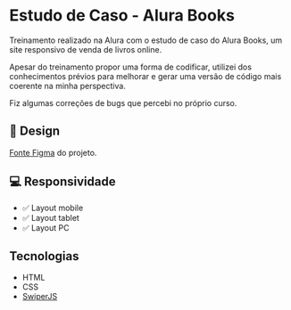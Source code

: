 # Estudo de Caso - Alura Books
Treinamento realizado na Alura com o estudo de caso do Alura Books, um site responsivo de venda de livros online.

Apesar do treinamento propor uma forma de codificar, utilizei dos conhecimentos prévios para melhorar e gerar uma versão de código mais coerente na minha perspectiva.

Fiz algumas correções de bugs que percebi no próprio curso.

## :art: Design
[Fonte Figma](https://www.figma.com/design/H6fIJEaEXbeX8Gx40sEBgK/HTML-e-CSS%3A-responsividade-com-mobile-first-%7C-AluraBooks-(Community)?node-id=37-94&.node-type=canvas&t=p1QAM0NOw1e8UM9e-0) do projeto.

## :computer: Responsividade
- :white_check_mark: Layout mobile
- :white_check_mark: Layout tablet
- :white_check_mark: Layout PC

## Tecnologias
- HTML
- CSS
- [SwiperJS](https://swiperjs.com/)